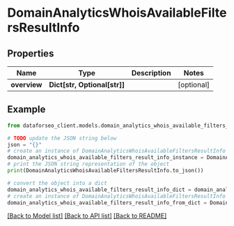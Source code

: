 # DomainAnalyticsWhoisAvailableFiltersResultInfo


## Properties

Name | Type | Description | Notes
------------ | ------------- | ------------- | -------------
**overview** | **Dict[str, Optional[str]]** |  | [optional] 

## Example

```python
from dataforseo_client.models.domain_analytics_whois_available_filters_result_info import DomainAnalyticsWhoisAvailableFiltersResultInfo

# TODO update the JSON string below
json = "{}"
# create an instance of DomainAnalyticsWhoisAvailableFiltersResultInfo from a JSON string
domain_analytics_whois_available_filters_result_info_instance = DomainAnalyticsWhoisAvailableFiltersResultInfo.from_json(json)
# print the JSON string representation of the object
print(DomainAnalyticsWhoisAvailableFiltersResultInfo.to_json())

# convert the object into a dict
domain_analytics_whois_available_filters_result_info_dict = domain_analytics_whois_available_filters_result_info_instance.to_dict()
# create an instance of DomainAnalyticsWhoisAvailableFiltersResultInfo from a dict
domain_analytics_whois_available_filters_result_info_from_dict = DomainAnalyticsWhoisAvailableFiltersResultInfo.from_dict(domain_analytics_whois_available_filters_result_info_dict)
```
[[Back to Model list]](../README.md#documentation-for-models) [[Back to API list]](../README.md#documentation-for-api-endpoints) [[Back to README]](../README.md)


